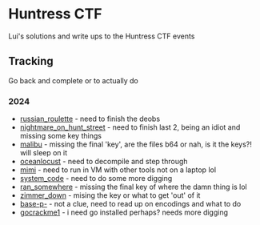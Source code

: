 # Huntress CTF

Lui's solutions and write ups to the Huntress CTF events

## Tracking

Go back and complete or to actually do

### 2024

- [russian_roulette](2024/russian_roulette/) - need to finish the deobs
- [nightmare_on_hunt_street](2024/nightmare_on_hunt_street/) - need to finish last 2, being an idiot and missing some key things
- [malibu](2024/malibu/) - missing the final 'key', are the files b64 or nah, is it the keys?! will sleep on it
- [oceanlocust](2024/oceanlocust/) - need to decompile and step through
- [mimi](2024/mimi/) - need to run in VM with other tools not on a laptop lol
- [system_code](2024/system_code.md) - need to do some more digging
- [ran_somewhere](2024/ran_somewhere/) - missing the final key of where the damn thing is lol
- [zimmer_down](2024/zimmer_down/) - mising the key or what to get 'out' of it
- [base-p-](2024/base-p-/) - not a clue, need to read up on encodings and what to do
- [gocrackme1](2024/gocrackme1/) - i need go installed perhaps? needs more digging

